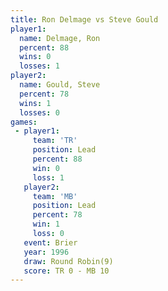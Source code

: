 ```yaml
---
title: Ron Delmage vs Steve Gould
player1:            
  name: Delmage, Ron
  percent: 88       
  wins: 0           
  losses: 1         
player2:            
  name: Gould, Steve
  percent: 78       
  wins: 1           
  losses: 0         
games:
 - player1:        
     team: 'TR'    
     position: Lead
     percent: 88   
     win: 0        
     loss: 1       
   player2:        
     team: 'MB'    
     position: Lead
     percent: 78   
     win: 1        
     loss: 0       
   event: Brier        
   year: 1996          
   draw: Round Robin(9)
   score: TR 0 - MB 10 
---
```

